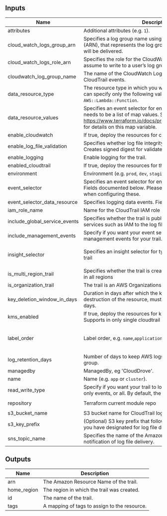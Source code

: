 ## Inputs

| Name | Description | Type | Default | Required |
|------|-------------|------|---------|:--------:|
| attributes | Additional attributes (e.g. `1`). | `list(string)` | `[]` | no |
| cloud\_watch\_logs\_group\_arn | Specifies a log group name using an Amazon Resource Name (ARN), that represents the log group to which CloudTrail logs will be delivered. | `string` | `""` | no |
| cloud\_watch\_logs\_role\_arn | Specifies the role for the CloudWatch Logs endpoint to assume to write to a user’s log group. | `string` | `""` | no |
| cloudwatch\_log\_group\_name | The name of the CloudWatch Log Group that receives CloudTrail events. | `string` | `"cloudtrail-events"` | no |
| data\_resource\_type | The resource type in which you want to log data events. You can specify only the following value: `AWS::S3::Object` `AWS::Lambda::Function`. | `string` | `"AWS::S3::Object"` | no |
| data\_resource\_values | Specifies an event selector for enabling data event logging, It needs to be a list of map values. See: https://www.terraform.io/docs/providers/aws/r/cloudtrail.html for details on this map variable. | `list(string)` | `[]` | no |
| enable\_cloudwatch | If true, deploy the resources for cloudwatch in the module. | `bool` | `true` | no |
| enable\_log\_file\_validation | Specifies whether log file integrity validation is enabled. Creates signed digest for validated contents of logs. | `bool` | `true` | no |
| enable\_logging | Enable logging for the trail. | `bool` | `true` | no |
| enabled\_cloudtrail | If true, deploy the resources for the module. | `bool` | `true` | no |
| environment | Environment (e.g. `prod`, `dev`, `staging`). | `string` | `""` | no |
| event\_selector | Specifies an event selector for enabling data event logging. Fields documented below. Please note the CloudTrail limits when configuring these. | `bool` | `true` | no |
| event\_selector\_data\_resource | Specifies logging data events. Fields documented below. | `bool` | `false` | no |
| iam\_role\_name | Name for the CloudTrail IAM role | `string` | `"cloudtrail-cloudwatch-logs-role"` | no |
| include\_global\_service\_events | Specifies whether the trail is publishing events from global services such as IAM to the log files. | `bool` | `true` | no |
| include\_management\_events | Specify if you want your event selector to include management events for your trail. | `bool` | `true` | no |
| insight\_selector | Specifies an insight selector for type of insights to log on a trail | <pre>list(object({<br>    insight_type = string<br>  }))</pre> | `[]` | no |
| is\_multi\_region\_trail | Specifies whether the trail is created in the current region or in all regions | `bool` | `false` | no |
| is\_organization\_trail | The trail is an AWS Organizations trail. | `bool` | `false` | no |
| key\_deletion\_window\_in\_days | Duration in days after which the key is deleted after destruction of the resource, must be 7-30 days.  Default 30 days. | `string` | `30` | no |
| kms\_enabled | If true, deploy the resources for kms in the module. Note: Supports in only single cloudtrail management. | `bool` | `false` | no |
| label\_order | Label order, e.g. `name`,`application`. | `list(any)` | <pre>[<br>  "name",<br>  "environment"<br>]</pre> | no |
| log\_retention\_days | Number of days to keep AWS logs around in specific log group. | `string` | `90` | no |
| managedby | ManagedBy, eg 'CloudDrove'. | `string` | `"hello@clouddrove.com"` | no |
| name | Name  (e.g. `app` or `cluster`). | `string` | n/a | yes |
| read\_write\_type | Specify if you want your trail to log read-only events, write-only events, or all. By default, the value is All. | `string` | `"All"` | no |
| repository | Terraform current module repo | `string` | `"https://github.com/clouddrove/terraform-aws-cloudtrail"` | no |
| s3\_bucket\_name | S3 bucket name for CloudTrail log. | `string` | `""` | no |
| s3\_key\_prefix | (Optional) S3 key prefix that follows the name of the bucket you have designated for log file delivery. | `string` | `""` | no |
| sns\_topic\_name | Specifies the name of the Amazon SNS topic defined for notification of log file delivery. | `string` | `null` | no |

## Outputs

| Name | Description |
|------|-------------|
| arn | The Amazon Resource Name of the trail. |
| home\_region | The region in which the trail was created. |
| id | The name of the trail. |
| tags | A mapping of tags to assign to the resource. |
